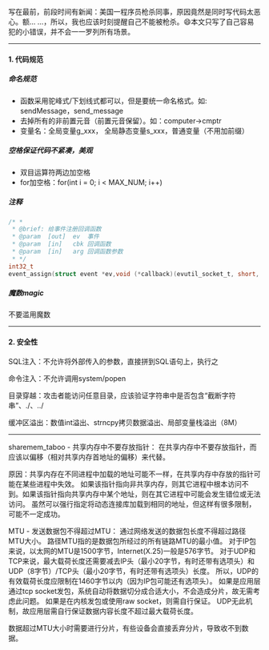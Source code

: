 写在最前，前段时间有新闻：美国一程序员枪杀同事，原因竟然是同时写代码太恶心。额… …，所以，我也应该时刻提醒自己不能被枪杀。:smile:本文只写了自己容易犯的小错误，并不会一一罗列所有场景。

----

#### 1. 代码规范

##### 命名规范

- 函数采用驼峰式/下划线式都可以，但是要统一命名格式。如: sendMessage，send_message
- 去掉所有的非前置元音（前置元音保留）。如：computer->cmptr
- 变量名：全局变量g_xxx， 全局静态变量s_xxx，普通变量（不用加前缀）

##### 空格保证代码不紧凑，美观

- 双目运算符两边加空格
- for加空格：for(int i = 0; i < MAX_NUM; i++)

##### 注释

```c
/* *
 * @brief: 给事件注册回调函数
 * @param  [out]  ev  事件
 * @param  [in]   cbk 回调函数
 * @param  [in]   arg 回调函数参数
 * */
int32_t
event_assign(struct event *ev,void (*callback)(evutil_socket_t, short, void *), void *arg)
```

##### 魔数magic

不要滥用魔数

---

#### 2. 安全性

SQL注入：不允许将外部传入的参数，直接拼到SQL语句上，执行之

命令注入：不允许调用system/popen

目录穿越：攻击者能访问任意目录，应该验证字符串中是否包含“截断字符串”、./、../

缓冲区溢出：数值int溢出、strncpy拷贝数据溢出、局部变量栈溢出（8M）

----

sharemem_taboo - 共享内存中不要存放指针： 在共享内存中不要存放指针，而应该以偏移（相对共享内存首地址的偏移）来代替。

原因：共享内存在不同进程中加载的地址可能不一样，在共享内存中存放的指针可能在某些进程中失效。 如果该指针指向非共享内存，则其它进程中根本访问不到。如果该指针指向共享内存中某个地址，则在其它进程中可能会发生错位或无法访问。 虽然可以强行指定将动态连接库加载到相同的地址，但这样有很多限制，可能不一定成功。



MTU - 发送数据包不得超过MTU： 通过网络发送的数据包长度不得超过路径MTU大小。  路径MTU指的是数据包所经过的所有链路MTU的最小值。 对于IP包来说，以太网的MTU是1500字节，Internet(X.25)一般是576字节。 对于UDP和TCP来说，最大载荷长度还需要减去IP头（最小20字节，有时还带有选项头）和UDP（8字节）/TCP头（最小20字节，有时还带有选项头）长度。 所以，UDP的有效载荷长度应限制在1460字节以内（因为IP包可能还有选项头）。  如果是应用层通过tcp socket发包，系统自动将数据切分成合适大小，不会造成分片，故无需考虑此问题。 如果是在内核发包或使用raw socket，则需自行保证。 UDP无此机制，故应用层需自行保证数据内容长度不超过最大载荷长度。

数据超过MTU大小时需要进行分片，有些设备会直接丢弃分片，导致收不到数据。

